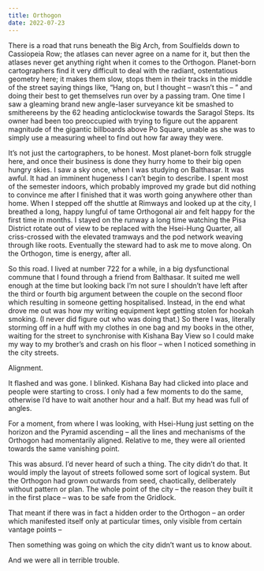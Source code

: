 ```yaml
---
title: Orthogon
date: 2022-07-23
---
```


There is a road that runs beneath the Big Arch, from Soulfields down to Cassiopeia Row; the atlases can never agree on a name for it, but then the atlases never get anything right when it comes to the Orthogon. Planet-born cartographers find it very difficult to deal with the radiant, ostentatious geometry here; it makes them slow, stops them in their tracks in the middle of the street saying things like, “Hang on, but I thought – wasn’t this – ” and doing their best to get themselves run over by a passing tram. One time I saw a gleaming brand new angle-laser surveyance kit be smashed to smithereens by the 62 heading anticlockwise towards the Saragol Steps. Its owner had been too preoccupied with trying to figure out the apparent magnitude of the gigantic billboards above Po Square, unable as she was to simply use a measuring wheel to find out how far away they were. 

It’s not just the cartographers, to be honest. Most planet-born folk struggle here, and once their business is done they hurry home to their big open hungry skies. I saw a sky once, when I was studying on Balthasar. It was awful. It had an imminent hugeness I can’t begin to describe. I spent most of the semester indoors, which probably improved my grade but did nothing to convince me after I finished that it was worth going anywhere other than home. When I stepped off the shuttle at Rimways and looked up at the city, I breathed a long, happy lungful of tame Orthogonal air and felt happy for the first time in months. I stayed on the runway a long time watching the Pisa District rotate out of view to be replaced with the Hsei-Hung Quarter, all criss-crossed with the elevated tramways and the pod network weaving through like roots. Eventually the steward had to ask me to move along. On the Orthogon, time is energy, after all.

So this road. I lived at number 722 for a while, in a big dysfunctional commune that I found through a friend from Balthasar. It suited me well enough at the time but looking back I’m not sure I shouldn’t have left after the third or fourth big argument between the couple on the second floor which resulting in someone getting hospitalised. Instead, in the end what drove me out was how my writing equipment kept getting stolen for hookah smoking. (I never did figure out who was doing that.) So there I was, literally storming off in a huff with my clothes in one bag and my books in the other, waiting for the street to synchronise with Kishana Bay View so I could make my way to my brother’s and crash on his floor – when I noticed something in the city streets.

Alignment.

It flashed and was gone. I blinked. Kishana Bay had clicked into place and people were starting to cross. I only had a few moments to do the same, otherwise I’d have to wait another hour and a half. But my head was full of angles.

For a moment, from where I was looking, with Hsei-Hung just setting on the horizon and the Pyramid ascending – all the lines and mechanisms of the Orthogon had momentarily aligned. Relative to me, they were all oriented towards the same vanishing point.

This was absurd. I’d never heard of such a thing. The city didn’t do that. It would imply the layout of streets followed some sort of logical system. But the Orthogon had grown outwards from seed, chaotically, deliberately without pattern or plan. The whole point of the city – the reason they built it in the first place – was to be safe from the Gridlock.

That meant if there was in fact a hidden order to the Orthogon – an order which manifested itself only at particular times, only visible from certain vantage points –

Then something was going on which the city didn’t want us to know about.

And we were all in terrible trouble.
